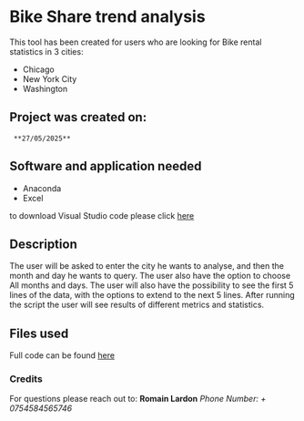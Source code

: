 
# Bike Share trend analysis

This tool has been created for users who are looking for Bike rental statistics in 3 cities: 
* Chicago
* New York City 
* Washington

## Project was created on:
     **27/05/2025**

## Software and application needed
* Anaconda
* Excel

to download Visual Studio code please click [here](https://code.visualstudio.com/?wt.mc_id=vscom_downloads)


## Description
The user will be asked to enter the city he wants to analyse, and then the month and day he wants to query. The user also have the option to choose All months and days. 
The user will also have the possibility to see the first 5 lines of the data, with the options to extend to the next 5 lines. 
After running the script the user will see results of different metrics and statistics. 

## Files used
Full code can be found [here](https://github.com/romlondon42/pdsnd_github/blob/master/bikeshare_2.py)

### Credits
For questions please reach out to:
    **Romain Lardon**
    _Phone Number: + 0754584565746_



